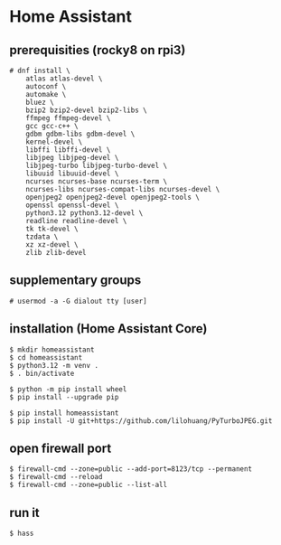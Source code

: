 # Home Assistant


## prerequisities (rocky8 on rpi3)

```
# dnf install \
    atlas atlas-devel \
    autoconf \
    automake \
    bluez \
    bzip2 bzip2-devel bzip2-libs \
    ffmpeg ffmpeg-devel \
    gcc gcc-c++ \
    gdbm gdbm-libs gdbm-devel \
    kernel-devel \
    libffi libffi-devel \
    libjpeg libjpeg-devel \
    libjpeg-turbo libjpeg-turbo-devel \
    libuuid libuuid-devel \
    ncurses ncurses-base ncurses-term \
    ncurses-libs ncurses-compat-libs ncurses-devel \
    openjpeg2 openjpeg2-devel openjpeg2-tools \
    openssl openssl-devel \
    python3.12 python3.12-devel \
    readline readline-devel \
    tk tk-devel \
    tzdata \
    xz xz-devel \
    zlib zlib-devel
```


## supplementary groups

```
# usermod -a -G dialout tty [user]
```


## installation (Home Assistant Core)

```
$ mkdir homeassistant
$ cd homeassistant
$ python3.12 -m venv .
$ . bin/activate

$ python -m pip install wheel
$ pip install --upgrade pip

$ pip install homeassistant
$ pip install -U git+https://github.com/lilohuang/PyTurboJPEG.git
```


## open firewall port

```
$ firewall-cmd --zone=public --add-port=8123/tcp --permanent
$ firewall-cmd --reload
$ firewall-cmd --zone=public --list-all
```


## run it

```
$ hass
```
